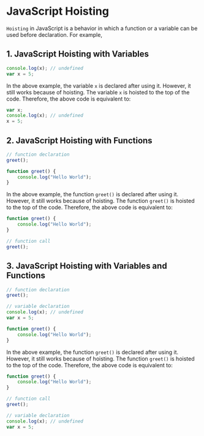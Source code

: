 # JavaScript Hoisting
`Hoisting` in JavaScript is a behavior in which a function or a variable can be used before declaration. For example,

## 1. JavaScript Hoisting with Variables
```js
console.log(x); // undefined
var x = 5;
```
In the above example, the variable `x` is declared after using it. However, it still works because of hoisting. The variable `x` is hoisted to the top of the code. Therefore, the above code is equivalent to:
```js
var x;
console.log(x); // undefined
x = 5;
```
## 2. JavaScript Hoisting with Functions
```js
// function declaration
greet();

function greet() {
    console.log("Hello World");
}
```
In the above example, the function `greet()` is declared after using it. However, it still works because of hoisting. The function `greet()` is hoisted to the top of the code. Therefore, the above code is equivalent to:
```js
function greet() {
    console.log("Hello World");
}

// function call
greet();
```
## 3. JavaScript Hoisting with Variables and Functions
```js
// function declaration
greet();

// variable declaration
console.log(x); // undefined
var x = 5;

function greet() {
    console.log("Hello World");
}
```
In the above example, the function `greet()` is declared after using it. However, it still works because of hoisting. The function `greet()` is hoisted to the top of the code. Therefore, the above code is equivalent to:
```js
function greet() {
    console.log("Hello World");
}

// function call
greet();

// variable declaration
console.log(x); // undefined
var x = 5;
```